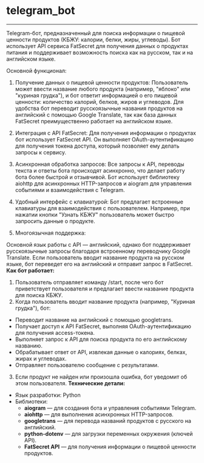# telegram_bot
***
Telegram-бот, предназначенный для поиска информации о пищевой ценности продуктов (КБЖУ: калории, белки, жиры, углеводы). Бот использует API сервиса FatSecret для получения данных о продуктах питания и поддерживает возможность поиска как на русском, так и на английском языке.

 Основной функционал:

 1. Получение данных о пищевой ценности продуктов:
Пользователь может ввести название любого продукта (например, "яблоко" или "куриная грудка"), и бот ответит информацией о его пищевой ценности: количество калорий, белков, жиров и углеводов.
Для удобства бот переводит русскоязычные названия продуктов на английский с помощью Google Translate, так как база данных FatSecret преимущественно работает на английском языке.

 2. Интеграция с API FatSecret:
Для получения информации о продуктах бот использует FatSecret API. Он выполняет OAuth-аутентификацию для получения токена доступа, который позволяет ему делать запросы к сервису.

 3. Асинхронная обработка запросов:
Все запросы к API, переводы текста и ответы бота происходят асинхронно, что делает работу бота более быстрой и отзывчивой. Бот использует библиотеку aiohttp для асинхронных HTTP-запросов и aiogram для управления событиями и взаимодействия с Telegram.

 4. Удобный интерфейс с клавиатурой:
Бот предлагает встроенные клавиатуры для взаимодействия с пользователем. Например, при нажатии кнопки "Узнать КБЖУ" пользователь может быстро запросить данные о продукте.

 5. Многоязычная поддержка:

Основной язык работы с API — английский, однако бот поддерживает русскоязычные запросы благодаря встроенному переводчику Google Translate. Если пользователь вводит название продукта на русском языке, бот переведет его на английский и отправит запрос в FatSecret.
 **Как бот работает:**
1. Пользователь отправляет команду /start, после чего бот приветствует пользователя и предлагает ввести название продукта для поиска КБЖУ.
2. Когда пользователь вводит название продукта (например, "Куриная грудка"), бот:
  * Переводит название на английский с помощью googletrans.
  * Получает доступ к API FatSecret, выполняя OAuth-аутентификацию для получения access-токена.
  * Выполняет запрос к API для поиска продукта по его английскому названию.
  * Обрабатывает ответ от API, извлекая данные о калориях, белках, жирах и углеводах.
  * Отправляет пользователю сообщение с результатами.
3. Если продукт не найден или произошла ошибка, бот уведомит об этом пользователя.
 **Технические детали:**
* Язык разработки: Python
* Библиотеки:
  * **aiogram** — для создания бота и управления событиями Telegram.
  * **aiohttp** — для выполнения асинхронных HTTP-запросов.
  * **googletrans** — для перевода названий продуктов с русского на английский.
  * **python-dotenv** — для загрузки переменных окружения (ключей API).
  * **FatSecret API** — для получения информации о пищевой ценности продуктов.
